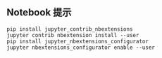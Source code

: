 


## Notebook 提示
```commandline
pip install jupyter_contrib_nbextensions
jupyter contrib nbextension install --user
pip install jupyter_nbextensions_configurator
jupyter nbextensions_configurator enable --user
```


